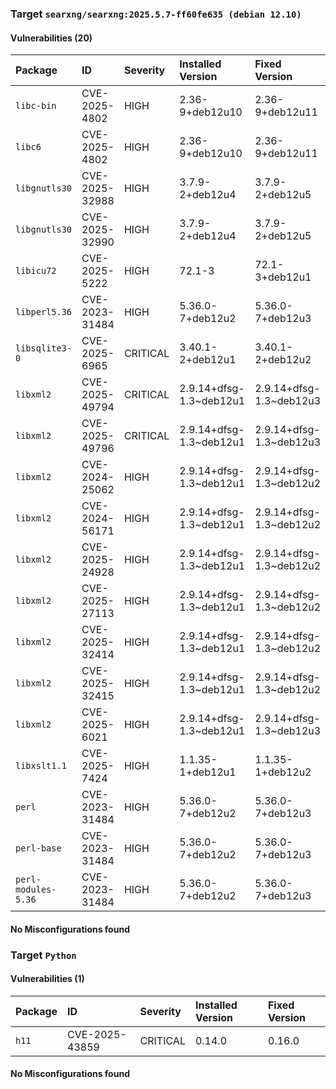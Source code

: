 
### Target `searxng/searxng:2025.5.7-ff60fe635 (debian 12.10)`
#### Vulnerabilities (20)

| Package | ID | Severity | Installed Version | Fixed Version |
| :--- | :--- | :--- | :--- | :--- |
| `libc-bin` | CVE-2025-4802 | HIGH | 2.36-9+deb12u10 | 2.36-9+deb12u11 |
| `libc6` | CVE-2025-4802 | HIGH | 2.36-9+deb12u10 | 2.36-9+deb12u11 |
| `libgnutls30` | CVE-2025-32988 | HIGH | 3.7.9-2+deb12u4 | 3.7.9-2+deb12u5 |
| `libgnutls30` | CVE-2025-32990 | HIGH | 3.7.9-2+deb12u4 | 3.7.9-2+deb12u5 |
| `libicu72` | CVE-2025-5222 | HIGH | 72.1-3 | 72.1-3+deb12u1 |
| `libperl5.36` | CVE-2023-31484 | HIGH | 5.36.0-7+deb12u2 | 5.36.0-7+deb12u3 |
| `libsqlite3-0` | CVE-2025-6965 | CRITICAL | 3.40.1-2+deb12u1 | 3.40.1-2+deb12u2 |
| `libxml2` | CVE-2025-49794 | CRITICAL | 2.9.14+dfsg-1.3~deb12u1 | 2.9.14+dfsg-1.3~deb12u3 |
| `libxml2` | CVE-2025-49796 | CRITICAL | 2.9.14+dfsg-1.3~deb12u1 | 2.9.14+dfsg-1.3~deb12u3 |
| `libxml2` | CVE-2024-25062 | HIGH | 2.9.14+dfsg-1.3~deb12u1 | 2.9.14+dfsg-1.3~deb12u2 |
| `libxml2` | CVE-2024-56171 | HIGH | 2.9.14+dfsg-1.3~deb12u1 | 2.9.14+dfsg-1.3~deb12u2 |
| `libxml2` | CVE-2025-24928 | HIGH | 2.9.14+dfsg-1.3~deb12u1 | 2.9.14+dfsg-1.3~deb12u2 |
| `libxml2` | CVE-2025-27113 | HIGH | 2.9.14+dfsg-1.3~deb12u1 | 2.9.14+dfsg-1.3~deb12u2 |
| `libxml2` | CVE-2025-32414 | HIGH | 2.9.14+dfsg-1.3~deb12u1 | 2.9.14+dfsg-1.3~deb12u2 |
| `libxml2` | CVE-2025-32415 | HIGH | 2.9.14+dfsg-1.3~deb12u1 | 2.9.14+dfsg-1.3~deb12u2 |
| `libxml2` | CVE-2025-6021 | HIGH | 2.9.14+dfsg-1.3~deb12u1 | 2.9.14+dfsg-1.3~deb12u3 |
| `libxslt1.1` | CVE-2025-7424 | HIGH | 1.1.35-1+deb12u1 | 1.1.35-1+deb12u2 |
| `perl` | CVE-2023-31484 | HIGH | 5.36.0-7+deb12u2 | 5.36.0-7+deb12u3 |
| `perl-base` | CVE-2023-31484 | HIGH | 5.36.0-7+deb12u2 | 5.36.0-7+deb12u3 |
| `perl-modules-5.36` | CVE-2023-31484 | HIGH | 5.36.0-7+deb12u2 | 5.36.0-7+deb12u3 |
#### No Misconfigurations found
### Target `Python`
#### Vulnerabilities (1)

| Package | ID | Severity | Installed Version | Fixed Version |
| :--- | :--- | :--- | :--- | :--- |
| `h11` | CVE-2025-43859 | CRITICAL | 0.14.0 | 0.16.0 |
#### No Misconfigurations found
